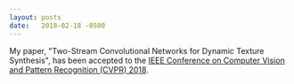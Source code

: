 ```yaml
---
layout: posts
date:   2018-02-18 -0500
---
```

My paper, "Two-Stream Convolutional Networks for Dynamic Texture Synthesis", has been accepted to the [IEEE Conference on Computer Vision and Pattern Recognition (CVPR) 2018](http://cvpr2018.thecvf.com).
